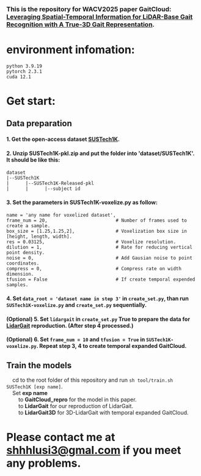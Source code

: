 ### This is the repository for WACV2025 paper GaitCloud: [Leveraging Spatial-Temporal Information for LiDAR-Base Gait Recognition with A True-3D Gait Representation](https://openaccess.thecvf.com/content/WACV2025/papers/Zhang_GaitCloud_Leveraging_Spatial-Temporal_Information_for_LiDAR-Base_Gait_Recognition_with_A_WACV_2025_paper.pdf).

#  environment infomation:
    python 3.9.19  
    pytorch 2.3.1  
    cuda 12.1

#  Get start:
##  Data preparation
#### 1. Get the open-access dataset [SUSTech1K](https://openxlab.org.cn/datasets/noahshen/SUSTech1K).  
#### 2. Unzip SUSTech1K-pkl.zip and put the folder into 'dataset/SUSTech1K'. It should be like this:  
    dataset
    |--SUSTech1K
    |      |--SUSTech1K-Released-pkl
    |      |      |--subject id
#### 3. Set the parameters in **SUSTech1K-voxelize.py** as follow:  
    name = 'any name for voxelized dataset',  
    frame_num = 20,                         # Number of frames used to create a sample.  
    box_size = [1.25,1.25,2],               # Voxelization box size in [height, length, width].  
    res = 0.03125,                          # Voxelize resolution.  
    dilution = 1,                           # Rate for reducing vertical point density.  
    noise = 0,                              # Add Gausian noise to point coordinates.  
    compress = 0,                           # Compress rate on width dimension.  
    tfusion = False                         # If create temporal expended samples.  
#### 4. Set `data_root = 'dataset name in step 3'` in `create_set.py`, than run `SUSTech1K-voxelize.py` and `create_set.py` sequentially.  
#### \(Optional\) 5. Set `lidargait` in `create_set.py` True to prepare the data for [LidarGait](https://openaccess.thecvf.com/content/CVPR2023/papers/Shen_LidarGait_Benchmarking_3D_Gait_Recognition_With_Point_Clouds_CVPR_2023_paper.pdf)   reproduction. \(After step 4 processed.\)  
#### \(Optional\) 6. Set `frame_num = 10` and `tfusion = True` in `SUSTech1K-voxelize.py`. Repeat step 3, 4 to create temporal expanded GaitCloud.  
##  Train the models  
&nbsp;&nbsp;&nbsp;&nbsp;cd to the root folder of this repository and run `sh tool/train.sh SUSTech1K [exp name]`.  
&nbsp;&nbsp;&nbsp;&nbsp;Set **exp name**  
&nbsp;&nbsp;&nbsp;&nbsp;&nbsp;&nbsp;&nbsp;&nbsp;to **GaitCloud_repro** for the model in this paper.  
&nbsp;&nbsp;&nbsp;&nbsp;&nbsp;&nbsp;&nbsp;&nbsp;to **LidarGait** for our reproduction of LidarGait.  
&nbsp;&nbsp;&nbsp;&nbsp;&nbsp;&nbsp;&nbsp;&nbsp;to **LidarGait3D** for 3D-LidarGait with temporal expanded GaitCloud.  

#  Please contact me at shhhlusi3@gmal.com if you meet any problems.
